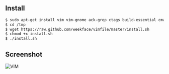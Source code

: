 ## Install

```bash
$ sudo apt-get install vim vim-gnome ack-grep ctags build-essential cmake python-dev
$ cd /tmp
$ wget https://raw.github.com/weekface/vimfile/master/install.sh
$ chmod +x install.sh
$ ./install.sh
```

## Screenshot

![VIM](https://raw.github.com/weekface/vimfile/master/vim.png)
